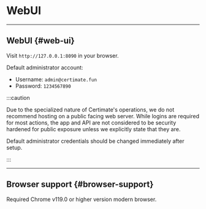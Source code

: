 ﻿# WebUI

---

## WebUI {#web-ui}

Visit `http://127.0.0.1:8090` in your browser.

Default administrator account:

- Username: `admin@certimate.fun`
- Password: `1234567890`

:::caution

Due to the specialized nature of Certimate's operations, we do not recommend hosting on a public facing web server. While logins are required for most actions, the app and API are not considered to be security hardened for public exposure unless we explicitly state that they are.

Default administrator credentials should be changed immediately after setup.

:::

---

## Browser support {#browser-support}

Required Chrome v119.0 or higher version modern browser.
